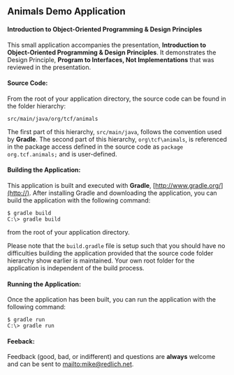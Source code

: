 ## Animals Demo Application

#### Introduction to Object-Oriented Programming & Design Principles

This small application accompanies the presentation, **Introduction to Object-Oriented Programming & Design Principles**.  It demonstrates the Design Principle, **Program to Interfaces, Not Implementations** that was reviewed in the presentation.

#### Source Code:

From the root of your application directory, the source code can be found in the folder hierarchy:

`src/main/java/org/tcf/animals`

The first part of this hierarchy, `src/main/java`, follows the convention used by **Gradle**.  The second part of this hierarchy, `org\tcf\animals`, is referenced in the package access defined in the source code as `package org.tcf.animals;` and is user-defined.

#### Building the Application:

This application is built and executed with **Gradle**, [http://www.gradle.org/](http://). After installing Gradle and downloading the application, you can build the application with the following command:

	$ gradle build
	C:\> gradle build

from the root of your application directory.

Please note that the `build.gradle` file is setup such that you should have no difficulties building the application provided that the source code folder hierarchy show earlier is maintained.  Your own root folder for the application is independent of the build process.

#### Running the Application:

Once the application has been built, you can run the application with the following command:

	$ gradle run
	C:\> gradle run

#### Feeback:

Feedback (good, bad, or indifferent) and questions are **always** welcome and can be sent to [mailto:mike@redlich.net](http://).
